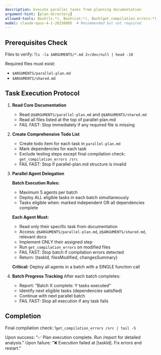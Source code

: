 ```yaml
---
description: Execute parallel tasks from planning documentation
argument-hint: [plan-directory]
allowed-tools: Bash(ls:*), Bash(cat:*), Bash(get_compilation_errors:*)
model: claude-opus-4-1-20250805  # Recommended but not required
---
```


## Prerequisites Check
Files to verify: !`ls -la $ARGUMENTS/*.md 2>/dev/null | head -10`

Required files must exist:
- `$ARGUMENTS/parallel-plan.md` 
- `$ARGUMENTS/shared.md`

## Task Execution Protocol

1. **Read Core Documentation**
   - Read `@$ARGUMENTS/parallel-plan.md` and `@$ARGUMENTS/shared.md`
   - Read all files listed at the top of parallel-plan.md
   - FAIL FAST: Stop immediately if any required file is missing

2. **Create Comprehensive Todo List**
   - Create todo item for each task in `parallel-plan.md`
   - Mark dependencies for each task
   - Exclude testing steps except final compilation check: `get_compilation_errors /src`
   - FAIL FAST: Stop if parallel-plan.md structure is invalid

3. **Parallel Agent Delegation**
   
   **Batch Execution Rules:**
   - Maximum 5 agents per batch
   - Deploy ALL eligible tasks in each batch simultaneously
   - Tasks eligible when: marked independent OR all dependencies complete
   
   **Each Agent Must:**
   - Read only their specific task from documentation
   - Access: `@$ARGUMENTS/parallel-plan.md`, `@$ARGUMENTS/shared.md`, relevant docs
   - Implement ONLY their assigned step
   - Run `get_compilation_errors` on modified files
   - FAIL FAST: Stop batch if compilation errors detected
   - Return: {taskId, filesModified, changesSummary}

   **Critical:** Deploy all agents in a batch with a SINGLE function call

4. **Batch Progress Tracking**
   After each batch completes:
   - Report: "Batch X complete: Y tasks executed"
   - Identify next eligible tasks (dependencies satisfied)
   - Continue with next parallel batch
   - FAIL FAST: Stop all execution if any task fails

## Completion
Final compilation check: !`get_compilation_errors /src | tail -5`

Upon success: "✅ Plan execution complete. Run /report for detailed analysis."
Upon failure: "❌ Execution failed at [taskId]. Fix errors and restart."